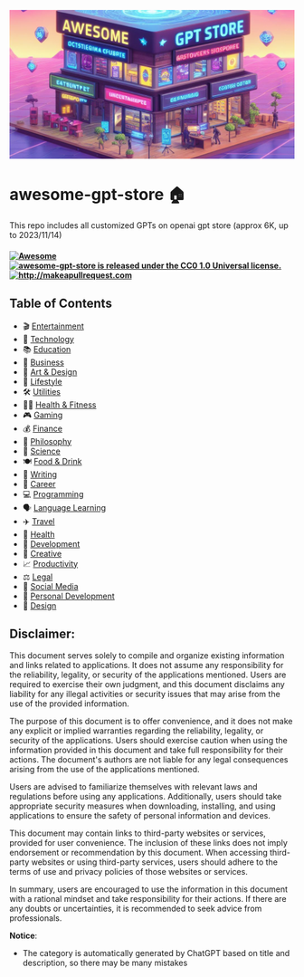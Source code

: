 ![Header](header.png)

# awesome-gpt-store 🏠
This repo includes all customized GPTs on openai gpt store (approx 6K, up to 2023/11/14)
 <h4 align="left">
  
  <a href="https://awesome.re">
    <img src="https://awesome.re/badge.svg" alt="Awesome" />
  </a>
  <a href="https://github.com/yulongwang12/awesome-gpt-store/blob/main/LICENSE">
    <img src="https://img.shields.io/badge/License-CC0%201.0%20Universal-red.svg" alt="awesome-gpt-store is released under the CC0 1.0 Universal license." />
  </a>
  <a href="http://makeapullrequest.com">
    <img src="https://img.shields.io/badge/PRs-welcome-brightgreen.svg?style=flat-square" alt="http://makeapullrequest.com" />
  </a>
</h4>

## Table of Contents
- 🎬 [Entertainment](https://github.com/yulongwang12/awesome-gpt-store/tree/main/asset/Entertainment.md)
- 📱 [Technology](https://github.com/yulongwang12/awesome-gpt-store/tree/main/asset/Technology.md)
- 📚 [Education](https://github.com/yulongwang12/awesome-gpt-store/tree/main/asset/Education.md)
- 💼 [Business](https://github.com/yulongwang12/awesome-gpt-store/tree/main/asset/Business.md)
- 🎨 [Art & Design](https://github.com/yulongwang12/awesome-gpt-store/tree/main/asset/Art%20%26%20Design.md)
- 🌟 [Lifestyle](https://github.com/yulongwang12/awesome-gpt-store/tree/main/asset/Lifestyle.md)
- 🛠️ [Utilities](https://github.com/yulongwang12/awesome-gpt-store/tree/main/asset/Utilities.md)
- 🏋️‍♂️ [Health & Fitness](https://github.com/yulongwang12/awesome-gpt-store/tree/main/asset/Health%20%26%20Fitness.md)
- 🎮 [Gaming](https://github.com/yulongwang12/awesome-gpt-store/tree/main/asset/Gaming.md)
- 💰 [Finance](https://github.com/yulongwang12/awesome-gpt-store/tree/main/asset/Finance.md)
- 🤔 [Philosophy](https://github.com/yulongwang12/awesome-gpt-store/tree/main/asset/Philosophy.md)
- 🔬 [Science](https://github.com/yulongwang12/awesome-gpt-store/tree/main/asset/Science.md)
- 🍽️ [Food & Drink](https://github.com/yulongwang12/awesome-gpt-store/tree/main/asset/Food%20%26%20Drink.md)
- 📝 [Writing](https://github.com/yulongwang12/awesome-gpt-store/tree/main/asset/Writing.md)
- 🚀 [Career](https://github.com/yulongwang12/awesome-gpt-store/tree/main/asset/Career.md)
- 💻 [Programming](https://github.com/yulongwang12/awesome-gpt-store/tree/main/asset/Programming.md)
- 🗣️ [Language Learning](https://github.com/yulongwang12/awesome-gpt-store/tree/main/asset/Language%20Learning.md)
- ✈️ [Travel](https://github.com/yulongwang12/awesome-gpt-store/tree/main/asset/Travel.md)
- 🏥 [Health](https://github.com/yulongwang12/awesome-gpt-store/tree/main/asset/Health.md)
- 🚧 [Development](https://github.com/yulongwang12/awesome-gpt-store/tree/main/asset/Development.md)
- 🎨 [Creative](https://github.com/yulongwang12/awesome-gpt-store/tree/main/asset/Creative.md)
- 📈 [Productivity](https://github.com/yulongwang12/awesome-gpt-store/tree/main/asset/Productivity.md)
- ⚖️ [Legal](https://github.com/yulongwang12/awesome-gpt-store/tree/main/asset/Legal.md)
- 📱 [Social Media](https://github.com/yulongwang12/awesome-gpt-store/tree/main/asset/Social%20Media.md)
- 🌱 [Personal Development](https://github.com/yulongwang12/awesome-gpt-store/tree/main/asset/Personal%20Development.md)
- 🎨 [Design](https://github.com/yulongwang12/awesome-gpt-store/tree/main/asset/Design.md)

## Disclaimer:

This document serves solely to compile and organize existing information and links related to applications. It does not assume any responsibility for the reliability, legality, or security of the applications mentioned. Users are required to exercise their own judgment, and this document disclaims any liability for any illegal activities or security issues that may arise from the use of the provided information.

The purpose of this document is to offer convenience, and it does not make any explicit or implied warranties regarding the reliability, legality, or security of the applications. Users should exercise caution when using the information provided in this document and take full responsibility for their actions. The document's authors are not liable for any legal consequences arising from the use of the applications mentioned.

Users are advised to familiarize themselves with relevant laws and regulations before using any applications. Additionally, users should take appropriate security measures when downloading, installing, and using applications to ensure the safety of personal information and devices.

This document may contain links to third-party websites or services, provided for user convenience. The inclusion of these links does not imply endorsement or recommendation by this document. When accessing third-party websites or using third-party services, users should adhere to the terms of use and privacy policies of those websites or services.

In summary, users are encouraged to use the information in this document with a rational mindset and take responsibility for their actions. If there are any doubts or uncertainties, it is recommended to seek advice from professionals.

**Notice**:
- The category is automatically generated by ChatGPT based on title and description, so there may be many mistakes
